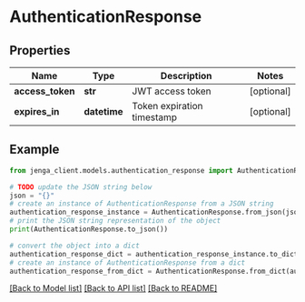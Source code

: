 # AuthenticationResponse


## Properties

Name | Type | Description | Notes
------------ | ------------- | ------------- | -------------
**access_token** | **str** | JWT access token | [optional] 
**expires_in** | **datetime** | Token expiration timestamp | [optional] 

## Example

```python
from jenga_client.models.authentication_response import AuthenticationResponse

# TODO update the JSON string below
json = "{}"
# create an instance of AuthenticationResponse from a JSON string
authentication_response_instance = AuthenticationResponse.from_json(json)
# print the JSON string representation of the object
print(AuthenticationResponse.to_json())

# convert the object into a dict
authentication_response_dict = authentication_response_instance.to_dict()
# create an instance of AuthenticationResponse from a dict
authentication_response_from_dict = AuthenticationResponse.from_dict(authentication_response_dict)
```
[[Back to Model list]](../README.md#documentation-for-models) [[Back to API list]](../README.md#documentation-for-api-endpoints) [[Back to README]](../README.md)


